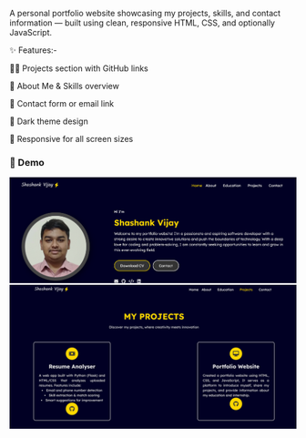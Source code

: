 A personal portfolio website showcasing my projects, skills, and contact information — built using clean, responsive HTML, CSS, and optionally JavaScript.

✨ Features:-

🧑‍💻 Projects section with GitHub links

📜 About Me & Skills overview

💬 Contact form or email link

🌙 Dark theme design

📱 Responsive for all screen sizes

### 📸 Demo

![Homepage Screenshot](images/1.png)
![Projects Section](images/2.png)
